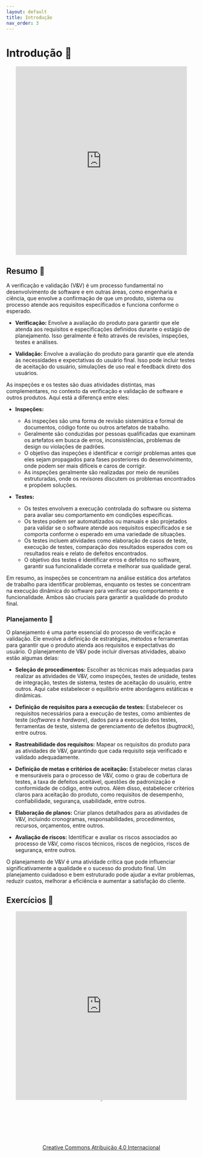 ```yaml
---
layout: default
title: Introdução
nav_order: 3
---
```


# Introdução 🚀

<center>
    <iframe src="https://vvs.rpmhub.dev/introducao/slides/index.html#/"
    title="Verificação e validação, inspeções, testes e planejamento"
    width="90%" height="500" style="border:none;">
    </iframe>
</center>

## Resumo 📝

A verificação e validação (V&V) é um processo fundamental no desenvolvimento de
software e em outras áreas, como engenharia e ciência, que envolve a confirmação
de que um produto, sistema ou processo atende aos requisitos especificados e
funciona conforme o esperado.

* **Verificação:** Envolve a avaliação do produto para garantir que ele atenda aos
  requisitos e especificações definidos durante o estágio de planejamento. Isso
  geralmente é feito através de revisões, inspeções, testes e análises.

* **Validação:** Envolve a avaliação do produto para garantir que ele atenda às
  necessidades e expectativas do usuário final. Isso pode incluir testes de
  aceitação do usuário, simulações de uso real e feedback direto dos usuários.

As inspeções e os testes são duas atividades distintas, mas complementares, no
contexto da verificação e validação de software e outros produtos. Aqui está a
diferença entre eles:

- **Inspeções:**
  - As inspeções são uma forma de revisão sistemática e formal de documentos,
  código fonte ou outros artefatos de trabalho.
  - Geralmente são conduzidas por pessoas qualificadas que examinam os artefatos
  em busca de erros, inconsistências, problemas de design ou violações de
  padrões.
  - O objetivo das inspeções é identificar e corrigir problemas antes que eles
  sejam propagados para fases posteriores do desenvolvimento, onde podem ser
  mais difíceis e caros de corrigir.
  - As inspeções geralmente são realizadas por meio de reuniões estruturadas,
  onde os revisores discutem os problemas encontrados e propõem soluções.

- **Testes:**
  - Os testes envolvem a execução controlada do software ou sistema para avaliar
  seu comportamento em condições específicas.
  - Os testes podem ser automatizados ou manuais e são projetados para validar
  se o software atende aos requisitos especificados e se comporta conforme o
  esperado em uma variedade de situações.
  - Os testes incluem atividades como elaboração de casos de teste, execução de
  testes, comparação dos resultados esperados com os resultados reais e relato
  de defeitos encontrados.
  - O objetivo dos testes é identificar erros e defeitos no software, garantir
  sua funcionalidade correta e melhorar sua qualidade geral.

Em resumo, as inspeções se concentram na análise estática dos artefatos de
trabalho para identificar problemas, enquanto os testes se concentram na
execução dinâmica do software para verificar seu comportamento e funcionalidade.
Ambos são cruciais para garantir a qualidade do produto final.

### Planejamento 📅

O planejamento é uma parte essencial do processo de verificação e validação. Ele
envolve a definição de estratégias, métodos e ferramentas para garantir que o
produto atenda aos requisitos e expectativas do usuário. O planejamento de V&V
pode incluir diversas atividades, abaixo estão algumas delas:


- **Seleção de procedimentos:** Escolher as técnicas mais adequadas para
  realizar as atividades de V&V, como inspeções, testes de unidade, testes de
  integração, testes de sistema, testes de aceitação do usuário, entre outros.
  Aqui cabe estabelecer o equilíbrio entre abordagens estáticas e dinâmicas.

- **Definição de requisitos para a execução de testes:**
  Estabelecer os requisitos necessários para a execução de testes, como
  ambientes de teste (_softwares_ e _hardware_), dados para a execução dos
  testes, ferramentas de teste, sistema de gerenciamento de defeitos
  (_bugtrack_), entre outros.

- **Rastreabilidade dos requisitos:** Mapear os requisitos do produto para as
  atividades de V&V, garantindo que cada requisito seja verificado e validado
  adequadamente.

- **Definição de metas e critérios de aceitação:** Estabelecer metas claras e
  mensuráveis para o processo de V&V, como o grau de cobertura de testes, a taxa
  de defeitos aceitável, questões de padronização e conformidade de código,
  entre outros. Além disso, estabelecer critérios claros para
  aceitação do produto, como requisitos de desempenho, confiabilidade,
  segurança, usabilidade, entre outros.

- **Elaboração de planos:** Criar planos detalhados para as atividades de V&V,
  incluindo cronogramas, responsabilidades, procedimentos, recursos, orçamentos,
  entre outros.

- **Avaliação de riscos:** Identificar e avaliar os riscos associados ao
  processo de V&V, como riscos técnicos, riscos de negócios, riscos de
  segurança, entre outros.

O planejamento de V&V é uma atividade crítica que pode influenciar
significativamente a qualidade e o sucesso do produto final. Um planejamento
cuidadoso e bem estruturado pode ajudar a evitar problemas, reduzir custos,
melhorar a eficiência e aumentar a satisfação do cliente.

## Exercícios 📝

<center>
    <iframe src="https://vvs.rpmhub.dev/introducao/slides/questions.html"
    title="Introdução" width="90%" height="500"
    style="border:none;background-color:white;">
    </iframe>
</center>

<center>
<a href="https://rpmhub.dev" target="blanck">
    <img src="../imgs/logo.png" alt="Rodrigo Prestes Machado" width="3%"
    height="3%" border=0 style="border:0; text-decoration:none; outline:none">
</a>
<br/>
<a rel="license" href="http://creativecommons.org/licenses/by/4.0/">
    Creative Commons Atribuição 4.0 Internacional
</a>
</center>